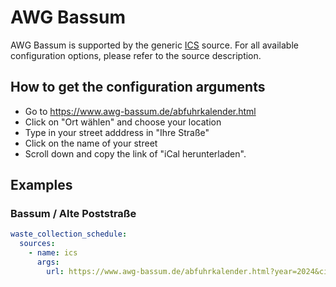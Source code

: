 # AWG Bassum

AWG Bassum is supported by the generic [ICS](/doc/source/ics.md) source. For all available configuration options, please refer to the source description.


## How to get the configuration arguments

- Go to <https://www.awg-bassum.de/abfuhrkalender.html>
- Click on "Ort wählen" and choose your location
- Type in your street adddress in "Ihre Straße"
- Click on the name of your street
- Scroll down and copy the link of "iCal herunterladen".

## Examples

### Bassum / Alte Poststraße

```yaml
waste_collection_schedule:
  sources:
    - name: ics
      args:
        url: https://www.awg-bassum.de/abfuhrkalender.html?year=2024&city=Bassum&street=Alte%20Poststr.&slug=Alte%20Poststr.------Bassum--27211--Bassum&ical=1
```
